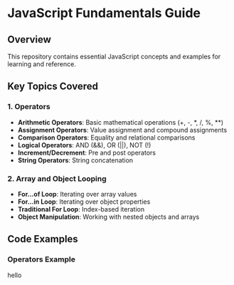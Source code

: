 # JavaScript Fundamentals Guide

## Overview
This repository contains essential JavaScript concepts and examples for learning and reference.

## Key Topics Covered

### 1. Operators
- **Arithmetic Operators**: Basic mathematical operations (+, -, *, /, %, **)
- **Assignment Operators**: Value assignment and compound assignments
- **Comparison Operators**: Equality and relational comparisons
- **Logical Operators**: AND (&&), OR (||), NOT (!)
- **Increment/Decrement**: Pre and post operators
- **String Operators**: String concatenation

### 2. Array and Object Looping
- **For...of Loop**: Iterating over array values
- **For...in Loop**: Iterating over object properties
- **Traditional For Loop**: Index-based iteration
- **Object Manipulation**: Working with nested objects and arrays

## Code Examples

### Operators Example

hello
